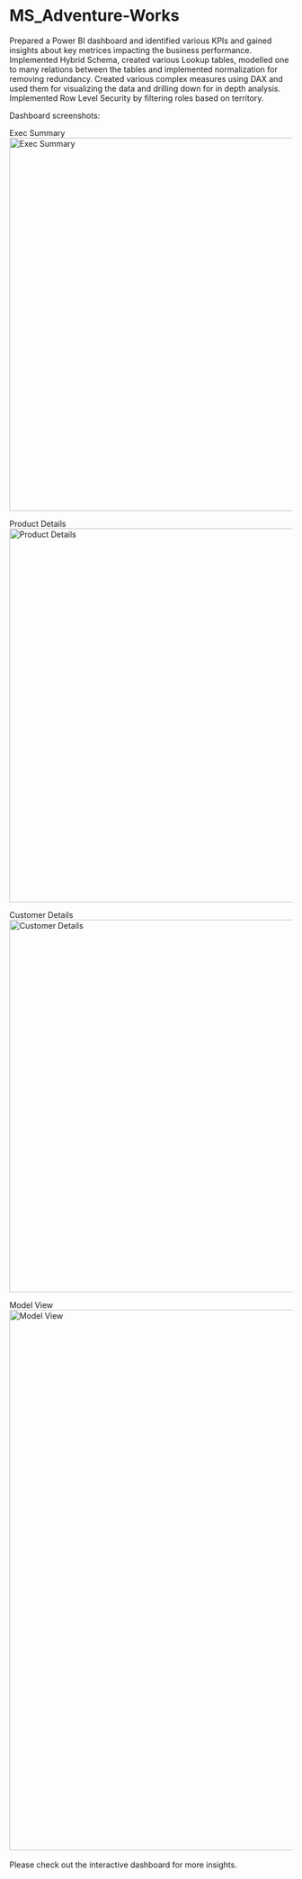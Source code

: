 # MS_Adventure-Works

Prepared a Power BI dashboard and identified various KPIs and gained insights about key metrices impacting the business performance. Implemented Hybrid Schema, created various Lookup tables, modelled one to many relations between the tables and implemented normalization for removing redundancy. Created various complex measures using DAX and used them for visualizing the data and drilling down for in depth analysis. Implemented Row Level Security by filtering roles based on territory.

Dashboard screenshots:

Exec Summary<br/>
<img width="663" alt="Exec Summary" src="https://user-images.githubusercontent.com/79993232/233290386-39c3f8f2-e77e-4431-9c19-fec169114d71.png">

Product Details<br/>
<img width="664" alt="Product Details" src="https://user-images.githubusercontent.com/79993232/233290419-9be97227-edfd-4233-a52b-a5c2eaa4270a.png">

Customer Details<br/>
<img width="662" alt="Customer Details" src="https://user-images.githubusercontent.com/79993232/233290458-08322628-b0ee-4745-ae6c-82e0036193f6.png">

Model View<br/>
<img width="960" alt="Model View" src="https://github.com/S99C/MS_Adventure-Works/assets/79993232/f04b57b2-3116-46ba-9176-0aea1b9d56be">
<br/>
<br/>
Please check out the interactive dashboard for more insights.
